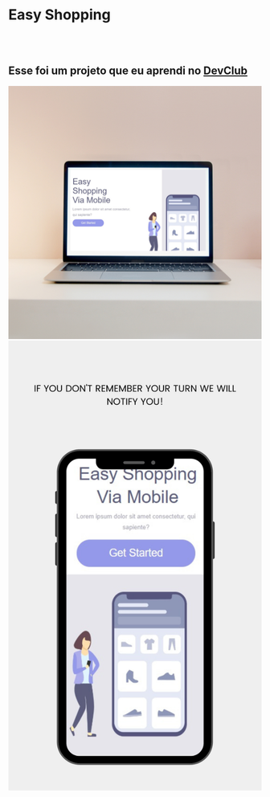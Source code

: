 <h1>Easy Shopping</h1>
<br><br>
<h2>Esse foi um projeto que eu aprendi no <a href="https://rodolfomori.com.br/devclub" target= "_blank">DevClub</a></h2>
<img src="https://github.com/valdemyrgb/Easy-Shopping/blob/master/notebook.png?raw=true"/>
<img src="https://github.com/valdemyrgb/Easy-Shopping/blob/master/celular%20.png?raw=true"/>

